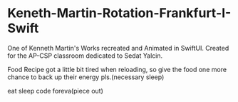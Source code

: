 # Keneth-Martin-Rotation-Frankfurt-I-Swift
One of Kenneth Martin's Works recreated and Animated in SwiftUI.
Created for the AP-CSP classroom dedicated to Sedat Yalcin.

Food Recipe got a little bit tired when reloading, so give the food one more chance to back up their energy pls.(necessary sleep) 

eat sleep code foreva(piece out)




